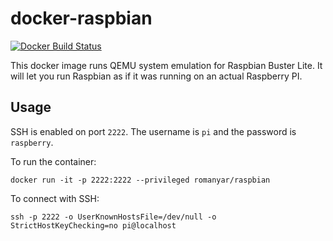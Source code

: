 
# docker-raspbian

[![Docker Build Status](https://img.shields.io/docker/build/romanyar/raspbian.svg)](https://hub.docker.com/r/romanyar/raspbian/)

This docker image runs QEMU system emulation for Raspbian Buster Lite. 
It will let you run Raspbian as if it was running on an actual Raspberry PI. 

## Usage

SSH is enabled on port `2222`. The username is `pi` and the password is `raspberry`. 

To run the container:

`docker run -it -p 2222:2222 --privileged romanyar/raspbian`

To connect with SSH:

`ssh -p 2222 -o UserKnownHostsFile=/dev/null -o StrictHostKeyChecking=no pi@localhost`
